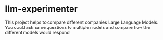# llm-experimenter
This project helps to compare different companies Large Language Models. You could ask same questions to multiple models and compare how the different models would respond.
 